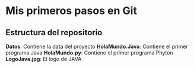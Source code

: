 # Mis primeros pasos en Git
## Estructura del repositorio 
**Datos**: Contiene la data del proyecto 
**HolaMundo.Java**: Contiene el primer programa Java
**HolaMundo.py**: Contiene el primer programa Phyton 
**LogoJava.jpg**: El logo de JAVA
